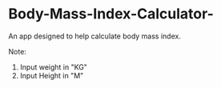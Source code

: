 # Body-Mass-Index-Calculator-
An app designed to help calculate body mass index.

Note:
1. Input weight in "KG"
2. Input Height in "M"
